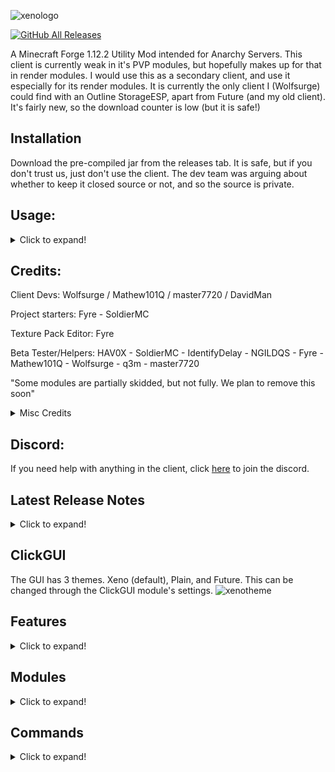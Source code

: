 ![xenologo](https://cdn.discordapp.com/attachments/901443220389646369/917855640704143380/text-1638904225098.png)

[![GitHub All Releases](https://img.shields.io/github/downloads/XenoClientDevelopment/Xeno-Client/total.svg)](https://github.com/XenoClientDevelopment/Xeno-Client/releases/)

A Minecraft Forge 1.12.2 Utility Mod intended for Anarchy Servers. 
This client is currently weak in it's PVP modules, but hopefully makes up for that in render modules. 
I would use this as a secondary client, and use it especially for its render modules.
It is currently the only client I (Wolfsurge) could find with an Outline StorageESP, apart from Future (and my old client).
It's fairly new, so the download counter is low (but it is safe!)

## Installation
Download the pre-compiled jar from the releases tab. It is safe, but if you don't trust us, just don't use the client. The dev team was arguing about whether
to keep it closed source or not, and so the source is private.

## Usage:
<details>
  <summary>Click to expand!</summary>  
 - Download the .jar file from releases
 - Put the .jar in your mods folder by pressing Windows + R and typing in %appdata% open the .minecraft/mods folder.  
 - Press RSHIFT to open the ClickGUI
</details>        

## Credits:
Client Devs: Wolfsurge / Mathew101Q / master7720 / DavidMan

Project starters: Fyre - SoldierMC
  
Texture Pack Editor: Fyre 
  
Beta Tester/Helpers: HAV0X - SoldierMC - IdentifyDelay - NGILDQS - Fyre - Mathew101Q - Wolfsurge - q3m - master7720
  
"Some modules are partially skidded, but not fully. We plan to remove this soon"

<details>
  <summary>Misc Credits</summary>
    - WP3 - CA Utils and Colour Picker Base
	
	
	
	
    - linustouchtips - Misc Rendering
    - SpongePowered - Mixins
    - ZeroMemes - Alpine Event System
    - srgantmoomoo - AutoEZ stuff
</details>

## Discord:
If you need help with anything in the client, click [here](https://discord.gg/YPeVBdZMQA) to join the discord.

## Latest Release Notes

<details>
    <summary>Click to expand!</summary>

## Modules Added
<details>
  <summary>Click to expand!</summary>

    IceSpeed
    - Lets you control the ice slipperiness, with one setting (speed)

    MobOwner
    - Lets you see who owns tamed entities

    AutoCrystal
	- Places and breaks End Crystals for you. Lots of settings, works decently.

    NoPush
	- Stops entities pushing you around.
    
    FakePlayer
    - Spawns a client-side fake player, useful for configurating combat modules.

    CameraClip
    - Lets your third-person camera clip through blocks.

    HoleFill
    - Fills holes around enemy players. Works okay.

    ShulkerPreview
    - Shows the contents of shulker boxes in your inventory.

	FastXP
	- Throws XP bottles fast.

    AutoXP
	- Automatically repairs armour with XP bottles.
    
</details>

## Modules Updated
<details>
  <summary>Click to expand!</summary>
  
    Sprint
	- Added a mode setting with two modes - Legit and Omni

	Velocity
	- Added five settings: Velocity PKT, Horizontal, Vertical, Explosion, and Fishhook
  
    ElytraFly
	- Added a Activate Key setting. Press this to toggle the elytra flying state when in midair.

    ArrayList
	- No longer a draggable HUD module, instead open the settings to change its position.
    
    Offhand
    - Added more settings, such as TotemSwap.

    HoleESP
    - Added a new mode, and fixed a bug.
</details>

## Other Changes / Bug Fixes
<details>
  <summary>Click to expand!</summary>

    GUI
	- Fixed a weird bug when opening buttons (they move up)
	- Added a CButtonOutline option, when the buttons are closed, it still displays an outline around them.
	- Fixed a bug where the module buttons would spasm when trying to move further than they were meant to.

	HUD
	- Added a blur option to the HUD config screen. Access from the 'HUD' module.
    - Improved ArrayList

</details>
</details>

## ClickGUI
The GUI has 3 themes. Xeno (default), Plain, and Future. This can be changed through the ClickGUI module's settings.
![xenotheme](https://github.com/XenoClientDevelopment/Xeno-Resources/blob/main/xenotheme.png?raw=true)

## Features
<details>
  <summary>Click to expand!</summary>

  - Scrollable ClickGUI
  - 38 Modules
  - 10 HUD Modules
  - 5 commands
  - 3 GUI Themes
  - Custom Main Menu

</details>

## Modules
<details>
  <summary>Click to expand!</summary>
  
  # Combat
  - Aura                  (Quite a few settings, probably powerful with a good config?)
  - AutoArmour            (Has a delay setting, but isn't that good)
  - Blink                 (It works.)
  - Offhand               (5 modes, Totem, Gapple, Crystal, Pearl, Chorus)
  - Surround              (awful, use a different client)   
  - AutoCrystal		  (OK, alright with a good config)
  - HoleFill		  (Meh. It works.)
  - FastXP		  (Works.)
  - AutoXP		  (Should work fine.)	
	
  # Movement   
  - ElytraFly             (Should work on most servers.)
  - Fly                   (Only the vanilla fly, will most likely get you kicked, use NoFall with it)
  - Jetpack               (Will probably get you kicked)
  - NoFall                (Should work)
  - Reverse Step          (It works.)
  - Sprint                (Good.)
  - Step                  (Works on servers that allow step.)
  - Velocity              (It works.)
  - IceSpeed 		  (Decent.)
  - NoPush 		  (Works well.)
  
  # Render   
  - Chams                 (Decent)
  - ESP                   (3 modes - Outline, Box, and Glow & has outline Item ESP)
  - Fullbright            (Good, two modes - Gamma and Effect)
  - Hole ESP              (A bunch of settings)
  - Item Physics          (Good)
  - Nametags              (Good)
  - No Render             (Quite a few settings.)
  - Storage ESP           (2 modes - Outline and Box)
  - Tracers               (Good)
  - MobOwner 		  (Works, has a custom font option.)
  - CameraClip		  (Works)
  - ShulkerPreview 	  (Looks good and works properly.)
	
  # Player   
  - Fast Break            (Works)
  - Fast Place            (Works)
  - Anti AFK              (Works)
  
  # Misc
  - AutoEZ                (Customize message in the settings)
  - MCF                   (Middle Click Friend, works)
  - Suffix                (Customize message in the settings)
  - FakePlayer		  (Works)
	
  # HUD
  - Armour
  - Array List
  - Client Name / Watermark
  - Coordinates
  - FPS
  - Inventory
  - Ping
  - Totems
  - TPS
  - Welcomer
  
</details>

## Commands
<details>
  <summary>Click to expand!</summary>
  
  Format - [name] [syntax] [description]
  
  * Bind [bind <set|clear> <module> <key>] [Bind module keybinds to keys]
  * Elytra [elytra key <key>] [Set the keybind for toggling the elytra flying state]
  * Friend [friend list | <add | remove> <playername>] [Friend players, to stop Aura attacking them ETC]
  * Gui [gui reset] [Reset the ClickGUI]
  * Help [help] [Shows help!] 
</details>
  

